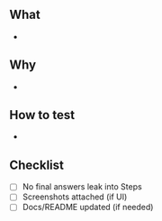 ## What
-

## Why
-

## How to test
-

## Checklist
- [ ] No final answers leak into Steps
- [ ] Screenshots attached (if UI)
- [ ] Docs/README updated (if needed)
